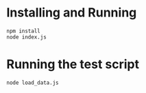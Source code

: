 # Installing and Running

    npm install
    node index.js
    
# Running the test script
    
    node load_data.js
    
